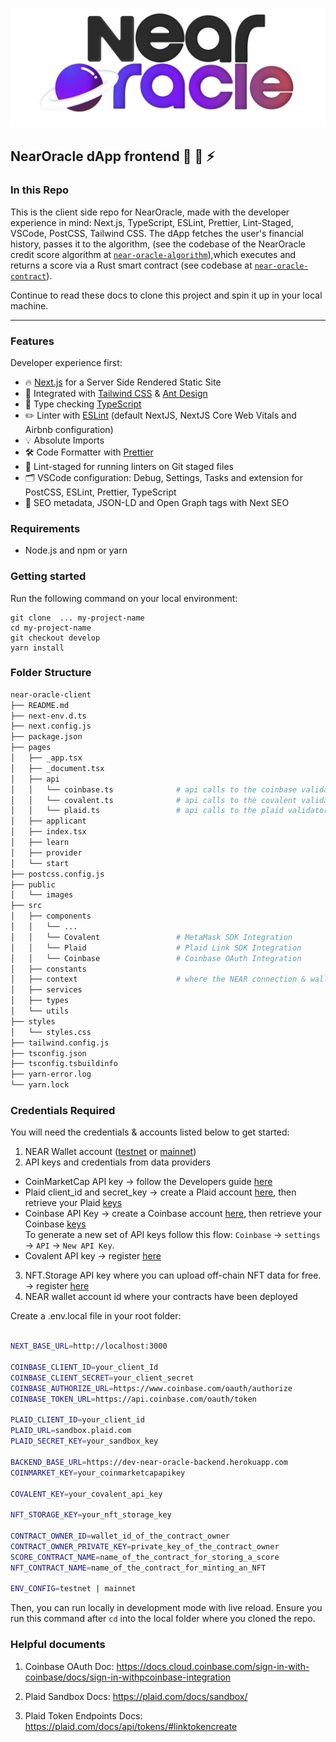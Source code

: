 <p align="center">
  <a href="https://near.org/">
    <img alt="Near" src="https://github.com/BalloonBox-Inc/near-oracle-client/blob/develop/public/images/planets/inverted-primary-logo.png" width="700" />
  </a>
</p>

## NearOracle dApp frontend :eyes: :genie: :zap:

### In this Repo 

This is the client side repo for NearOracle, made with the developer experience in mind: Next.js, TypeScript, ESLint, Prettier, Lint-Staged, VSCode, PostCSS, Tailwind CSS. The dApp fetches the user's financial history, passes it to the algorithm, (see the codebase of the NearOracle credit score algorithm at [`near-oracle-algorithm`](https://github.com/BalloonBox-Inc/near-oracle-algorithm)),which executes and returns a score via a Rust smart contract (see codebase at [`near-oracle-contract`](https://github.com/BalloonBox-Inc/near-oracle-contract)).

Continue to read these docs to clone this project and spin it up in your local machine.

---

### Features

Developer experience first:

- 🔥 [Next.js](https://nextjs.org) for a Server Side Rendered Static Site
- 🎨 Integrated with [Tailwind CSS](https://tailwindcss.com) & [Ant Design](https://ant.design/)
- 🎉 Type checking [TypeScript](https://www.typescriptlang.org)
- ✏️ Linter with [ESLint](https://eslint.org) (default NextJS, NextJS Core Web Vitals and Airbnb configuration)
- 💡 Absolute Imports
- 🛠 Code Formatter with [Prettier](https://prettier.io)
- 🚫 Lint-staged for running linters on Git staged files
- 🗂 VSCode configuration: Debug, Settings, Tasks and extension for PostCSS, ESLint, Prettier, TypeScript
- 🤖 SEO metadata, JSON-LD and Open Graph tags with Next SEO

### Requirements

- Node.js and npm or yarn

### Getting started

Run the following command on your local environment:

```
git clone  ... my-project-name
cd my-project-name
git checkout develop
yarn install
```

### Folder Structure

```bash
near-oracle-client
├── README.md
├── next-env.d.ts
├── next.config.js
├── package.json
├── pages
│   ├── _app.tsx
│   ├── _document.tsx
│   ├── api
│   │   └── coinbase.ts              # api calls to the coinbase validator
│   │   └── covalent.ts              # api calls to the covalent validator
│   │   └── plaid.ts                 # api calls to the plaid validator
│   ├── applicant
│   ├── index.tsx
│   ├── learn
│   ├── provider
│   └── start
├── postcss.config.js
├── public
│   └── images
├── src
│   ├── components
│   │   └── ...
│   │   └── Covalent                 # MetaMask SDK Integration
│   │   └── Plaid                    # Plaid Link SDK Integration
│   │   └── Coinbase                 # Coinbase OAuth Integration
│   ├── constants
│   ├── context                      # where the NEAR connection & wallet are initiated
│   ├── services
│   ├── types
│   └── utils
├── styles
│   └── styles.css
├── tailwind.config.js
├── tsconfig.json
├── tsconfig.tsbuildinfo
├── yarn-error.log
└── yarn.lock
```

### Credentials Required

You will need the credentials & accounts listed below to get started:

1. NEAR Wallet account ([testnet](https://wallet.testnet.near.org/) or [mainnet](https://wallet.near.org/))
2. API keys and credentials from data providers

  - CoinMarketCap API key &#8594; follow the Developers guide [here](https://coinmarketcap.com/api/documentation/v1/#section/Introduction)
  - Plaid client_id and secret_key &#8594; create a Plaid account [here](https://dashboard.plaid.com/signin), then retrieve your Plaid [keys](https://dashboard.plaid.com/team/keys)
  - Coinbase API Key &#8594; create a Coinbase account [here](https://www.coinbase.com/signup), then retrieve your Coinbase [keys](https://www.coinbase.com/settings/api) </br>
  To generate a new set of API keys follow this flow: `Coinbase` -> `settings` -> `API` -> `New API Key`.
  - Covalent API key &#8594; register [here](https://www.covalenthq.com/platform/#/auth/register/)
  
3. NFT.Storage API key where you can upload off-chain NFT data for free. → register [here](https://nft.storage/)
4. NEAR wallet account id where your contracts have been deployed




Create a .env.local file in your root folder:

```bash

NEXT_BASE_URL=http://localhost:3000

COINBASE_CLIENT_ID=your_client_Id
COINBASE_CLIENT_SECRET=your_client_secret
COINBASE_AUTHORIZE_URL=https://www.coinbase.com/oauth/authorize
COINBASE_TOKEN_URL=https://api.coinbase.com/oauth/token

PLAID_CLIENT_ID=your_client_id
PLAID_URL=sandbox.plaid.com
PLAID_SECRET_KEY=your_sandbox_key

BACKEND_BASE_URL=https://dev-near-oracle-backend.herokuapp.com
COINMARKET_KEY=your_coinmarketcapapikey

COVALENT_KEY=your_covalent_api_key

NFT_STORAGE_KEY=your_nft_storage_key

CONTRACT_OWNER_ID=wallet_id_of_the_contract_owner  
CONTRACT_OWNER_PRIVATE_KEY=private_key_of_the_contract_owner
SCORE_CONTRACT_NAME=name_of_the_contract_for_storing_a_score
NFT_CONTRACT_NAME=name_of_the_contract_for_minting_an_NFT

ENV_CONFIG=testnet | mainnet


```

Then, you can run locally in development mode with live reload. Ensure you run this command after `cd` into the local folder where you cloned the repo.

### Helpful documents

1. Coinbase OAuth Doc:
https://docs.cloud.coinbase.com/sign-in-with-coinbase/docs/sign-in-withpcoinbase-integration

2. Plaid Sandbox Docs:
https://plaid.com/docs/sandbox/

3. Plaid Token Endpoints Docs:
https://plaid.com/docs/api/tokens/#linktokencreate


